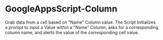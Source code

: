 # GoogleAppsScript-Column
Grab data from a cell based on "Name" Column value.
The Script Initializes a prompt to input a Value within a "Name" Column, asks for a corresponding column name, and alerts the value of the corresponding cell value.
